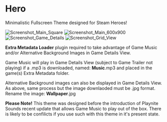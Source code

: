 # Hero
 Minimalistic Fullscreen Theme designed for Steam Heroes!

![Screenshot_Main_Square](https://user-images.githubusercontent.com/97025763/204129261-2565106a-a4be-486d-89be-6c981ff29918.jpg)
![Screenshot_Main_600x900](https://user-images.githubusercontent.com/97025763/204129264-8c1cdb05-6be8-49b0-948d-87dd90ad0d4e.jpg)
![Screenshot_Game_Details](https://user-images.githubusercontent.com/97025763/204129276-116f60aa-a932-43d6-b6c6-1515a9840d3b.jpg)
![Screenshot_Grid_View](https://user-images.githubusercontent.com/97025763/204129279-4bcc42dd-5a81-4952-bce6-c24235935e8c.jpg)

**Extra Metadata Loader** plugin required to take advantage of Game Music and/or Alternative Background Images in Game Details View.

Game Music will play in Game Details View (subject to Game Trailer not playing) if a .mp3 is downloaded, named: **Music**.mp3 and placed in the game(s) Extra Metadata folder.

Alternative Background images can also be displayed in Game Details View. As above, same process but the image downlaoded must be .jpg format. Rename the image: **Wallpaper**.jpg

**Please Note!** This theme was designed before the introduction of Playnite Sounds recent update that allows Game Music to play out of the box. There is likely to be confilicts if you use such with this theme in it's present state.
